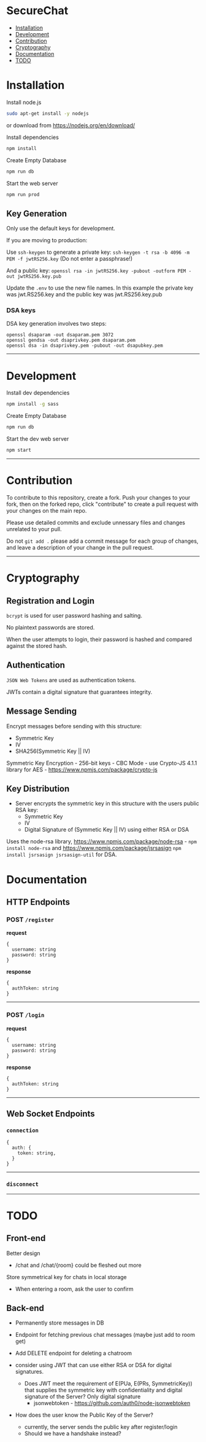 # SecureChat

- [Installation](#installation)
- [Development](#development)
- [Contribution](#contribution)
- [Cryptography](#cryptography)
- [Documentation](#documentation)
- [TODO](#todo)

# Installation

Install node.js

```bash
sudo apt-get install -y nodejs
```

or download from https://nodejs.org/en/download/

Install dependencies

```bash
npm install
```

Create Empty Database

```bash
npm run db
```

Start the web server

```bash
npm run prod
```

## Key Generation

Only use the default keys for development.

If you are moving to production:

Use `ssh-keygen` to generate a private key:
`ssh-keygen -t rsa -b 4096 -m PEM -f jwtRS256.key`
(Do not enter a passphrase!)

And a public key:
`openssl rsa -in jwtRS256.key -pubout -outform PEM -out jwtRS256.key.pub`

Update the `.env` to use the new file names.
In this example the private key was jwt.RS256.key and the public key was jwt.RS256.key.pub

### DSA keys

DSA key generation involves two steps:

    openssl dsaparam -out dsaparam.pem 3072
    openssl gendsa -out dsaprivkey.pem dsaparam.pem
    openssl dsa -in dsaprivkey.pem -pubout -out dsapubkey.pem
---

# Development

Install dev dependencies

```bash
npm install -g sass
```

Create Empty Database

```bash
npm run db
```

Start the dev web server

```bash
npm start
```

---

# Contribution

To contribute to this repository, create a fork.
Push your changes to your fork, then on the forked repo, click "contribute" to create a pull request with your changes on the main repo.

Please use detailed commits and exclude unnessary files and changes unrelated to your pull.

Do not `git add .` please add a commit message for each group of changes, and leave a description of your change in the pull request.

---

# Cryptography

## Registration and Login

`bcrypt` is used for user password hashing and salting.

No plaintext passwords are stored.

When the user attempts to login, their password is hashed and compared against the stored hash.

## Authentication

`JSON Web Tokens` are used as authentication tokens.

JWTs contain a digital signature that guarantees integrity.

## Message Sending
Encrypt messages before sending with this structure:
  - Symmetric Key
  - IV
  - SHA256(Symmetric Key || IV)

Symmetric Key Encryption
    - 256-bit keys
    - CBC Mode
    - use Crypto-JS 4.1.1 library for AES - https://www.npmjs.com/package/crypto-js


## Key Distribution
- Server encrypts the symmetric key in this structure with the users public RSA key:
  - Symmetric Key
  - IV
  - Digital Signature of (Symmetic Key || IV) using either RSA or DSA

 Uses the node-rsa library, https://www.npmjs.com/package/node-rsa - `npm install node-rsa` and https://www.npmjs.com/package/jsrsasign
`npm install jsrsasign jsrsasign-util` for DSA.

# Documentation

## HTTP Endpoints

### POST `/register`

**request**

```
{
  username: string
  password: string
}
```

**response**

```
{
  authToken: string
}
```

---

### POST `/login`

**request**

```
{
  username: string
  password: string
}
```

**response**

```
{
  authToken: string
}
```

---

## Web Socket Endpoints

### `connection`

```
{
  auth: {
    token: string,
  }
}
```

---

### `disconnect`

---

# TODO

## Front-end

Better design
  -  /chat and /chat/{room} could be fleshed out more

Store symmetrical key for chats in local storage

- When entering a room, ask the user to confirm

## Back-end

- Permanently store messages in DB

- Endpoint for fetching previous chat messages (maybe just add to room get)

- Add DELETE endpoint for deleting a chatroom

- consider using JWT that can use either RSA or DSA for digital signatures.
  - Does JWT meet the requirement of E(PUa, E(PRs, SymmetricKey)) that supplies the symmetric
    key with confidentiality and digital signature of the Server? Only digital signature
      - jsonwebtoken - https://github.com/auth0/node-jsonwebtoken

- How does the user know the Public Key of the Server?
  - currently, the server sends the public key after register/login
  - Should we have a handshake instead?
